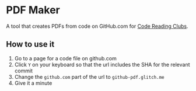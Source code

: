 # PDF Maker

A tool that creates PDFs from code on GitHub.com for
[Code Reading Clubs](https://code-reading.org/).

## How to use it

1. Go to a page for a code file on github.com
2. Click `Y` on your keyboard so that the url includes the SHA for the relevant
   commit
3. Change the `github.com` part of the url to `github-pdf.glitch.me`
4. Give it a minute
